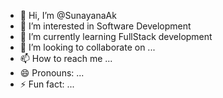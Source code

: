 - 👋 Hi, I’m @SunayanaAk
- 👀 I’m interested in Software Development
- 🌱 I’m currently learning FullStack development
- 💞️ I’m looking to collaborate on ...
- 📫 How to reach me ...
- 😄 Pronouns: ...
- ⚡ Fun fact: ...

<!---
SunayanaAk/SunayanaAk is a ✨ special ✨ repository because its `README.md` (this file) appears on your GitHub profile.
You can click the Preview link to take a look at your changes.
--->
